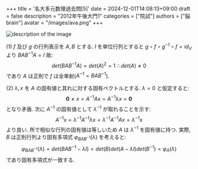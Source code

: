 +++
title = '名大多元数理過去問[5]'
date = 2024-12-01T14:08:13+09:00
draft = false
description = "2012年午後大門1"
categories = ["院試"]
authors = ["脳brain"]
avatar = "/images/ava.png"
+++

![description of the image](/images/2012_B_1.PNG)

(1)
$f$ 及び $g$ の行列表示を $A,B$ とする. $I$ を単位行列とすると $g\circ f\circ g^{-1}\circ f= id_V$ より $BAB^{-1}A=I$ 故:
$$
det(BAB^{-1}A)=det(A)^2=1\ \therefore det(A)\neq 0
$$
であり $A$ は正則で $f$ は全単射($A^{-1}=BAB^{-1}$).

(2)
$\lambda, x$ を $A$ の固有値と其れに対する固有ベクトルとする. $\lambda=0$ と仮定すると:
$$
\mathbf{0}\neq x=A^{-1}Ax=A^{-1}\lambda x=\mathbf{0}
$$
となり矛盾. 次に $A^{-1}$ の固有値として $\lambda^{-1}$ が取れることを示す:
$$
A^{-1}x=\lambda^{-1}A^{-1}\lambda x=\lambda^{-1}A^{-1}Ax=\lambda^{-1}x
$$
より良い. 所で相似な行列の固有値は等しいため $A$ は $\lambda^{-1}$ を固有値に持つ. 実際, $B$ は正則行列より固有多項式 $\varphi_{BAB^{-1}}(\lambda)$ を考えると:
$$
\varphi_{BAB^{-1}}(\lambda)=det(BAB^{-1}-\lambda I)=det(B)det(A-\lambda I)det(B^{-1})=\varphi_{A}(\lambda)
$$
であり固有多項式が一致する.

